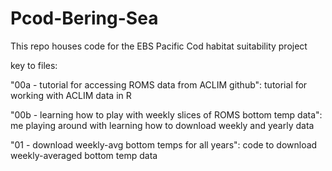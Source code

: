 # Pcod-Bering-Sea

This repo houses code for the EBS Pacific Cod habitat suitability project

key to files:

"00a - tutorial for accessing ROMS data from ACLIM github": tutorial for working with ACLIM data in R 

"00b - learning how to play with weekly slices of ROMS bottom temp data": me playing around with learning how to download weekly and yearly data

"01 - download weekly-avg bottom temps for all years": code to download weekly-averaged bottom temp data